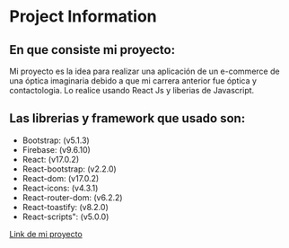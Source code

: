 # Project Information

## En que consiste mi proyecto: 
Mi proyecto es la idea para realizar una aplicación de un e-commerce de una óptica imaginaria debido a que mi carrera anterior fue óptica y contactologia. Lo realice usando React Js y liberias de Javascript.

## Las librerias y framework que usado son:
* Bootstrap: (v5.1.3)
* Firebase: (v9.6.10)
* React: (v17.0.2)
* React-bootstrap: (v2.2.0)
* React-dom: (v17.0.2)
* React-icons: (v4.3.1)
* React-router-dom: (v6.2.2)
* React-toastify: (v8.2.0)
* React-scripts": (v5.0.0)

[Link de mi proyecto](https://optica-cantillo.vercel.app/)
